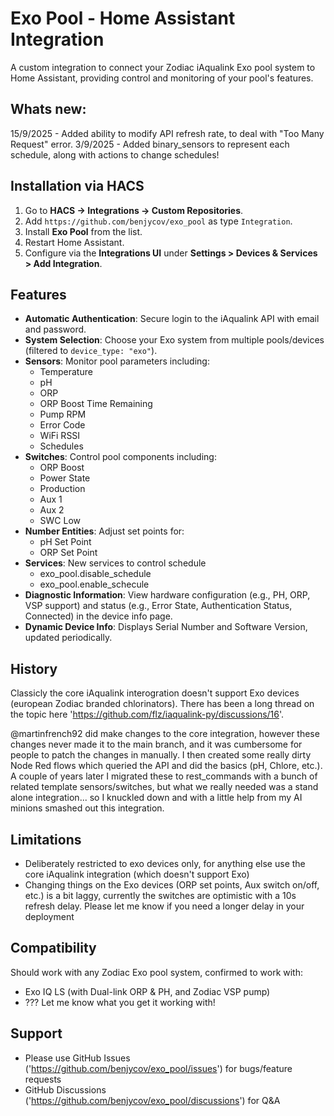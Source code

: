 # Exo Pool - Home Assistant Integration

A custom integration to connect your Zodiac iAqualink Exo pool system to Home Assistant, providing control and monitoring of your pool's features.

## Whats new:
15/9/2025 - Added ability to modify API refresh rate, to deal with "Too Many Request" error.
3/9/2025 - Added binary_sensors to represent each schedule, along with actions to change schedules!


## Installation via HACS

1. Go to **HACS → Integrations → Custom Repositories**.
2. Add `https://github.com/benjycov/exo_pool` as type `Integration`.
3. Install **Exo Pool** from the list.
4. Restart Home Assistant.
5. Configure via the **Integrations UI** under **Settings > Devices & Services > Add Integration**.

## Features

- **Automatic Authentication**: Secure login to the iAqualink API with email and password.
- **System Selection**: Choose your Exo system from multiple pools/devices (filtered to `device_type: "exo"`).
- **Sensors**: Monitor pool parameters including:
  - Temperature
  - pH
  - ORP
  - ORP Boost Time Remaining
  - Pump RPM
  - Error Code
  - WiFi RSSI
  - Schedules
- **Switches**: Control pool components including:
  - ORP Boost
  - Power State
  - Production
  - Aux 1
  - Aux 2
  - SWC Low
- **Number Entities**: Adjust set points for:
  - pH Set Point
  - ORP Set Point
- **Services**: New services to control schedule
  - exo_pool.disable_schedule
  - exo_pool.enable_schecule
- **Diagnostic Information**: View hardware configuration (e.g., PH, ORP, VSP support) and status (e.g., Error State, Authentication Status, Connected) in the device info page.
- **Dynamic Device Info**: Displays Serial Number and Software Version, updated periodically.

## History

Classicly the core iAqualink interogration doesn't support Exo devices (european Zodiac branded chlorinators). There has been a long thread on the topic here 'https://github.com/flz/iaqualink-py/discussions/16'.

@martinfrench92 did make changes to the core integration, however these changes never made it to the main branch, and it was cumbersome for people to patch the changes in manually.
I then created some really dirty Node Red flows which queried the API and did the basics (pH, Chlore, etc.). A couple of years later I migrated these to rest_commands with a bunch of related template sensors/switches, but what we really needed was a stand alone integration... so I knuckled down and with a little help from my AI minions smashed out this integration.

## Limitations

- Deliberately restricted to exo devices only, for anything else use the core iAqualink integration (which doesn't support Exo)
- Changing things on the Exo devices (ORP set points, Aux switch on/off, etc.) is a bit laggy, currently the switches are optimistic with a 10s refresh delay. Please let me know if you need a longer delay in your deployment

## Compatibility

Should work with any Zodiac Exo pool system, confirmed to work with:

- Exo IQ LS (with Dual-link ORP & PH, and Zodiac VSP pump)
- ??? Let me know what you get it working with!

## Support

- Please use GitHub Issues ('https://github.com/benjycov/exo_pool/issues') for bugs/feature requests
- GitHub Discussions ('https://github.com/benjycov/exo_pool/discussions') for Q&A


